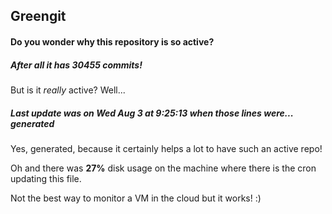 ## Greengit

#### Do you wonder why this repository is so active?

##### After all it has 30455 commits!

But is it *really* active? Well...

##### Last update was on Wed Aug 3 at 9:25:13 when those lines were... generated

Yes, generated, because it certainly helps a lot to have such an active repo!

Oh and there was **27%** disk usage on the machine
where there is the cron updating this file.

Not the best way to monitor a VM in the cloud but it works! :)
